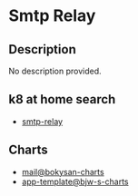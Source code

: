 # Smtp Relay

## Description

No description provided.

## k8 at home search

- [smtp-relay](https://nanne.dev/k8s-at-home-search/#/smtp-relay)

## Charts

- [mail@bokysan-charts](https://bokysan.github.io/docker-postfix/)
- [app-template@bjw-s-charts](https://bjw-s.github.io/helm-charts/)
